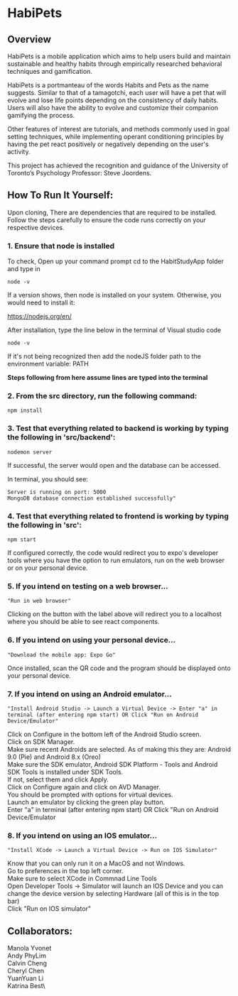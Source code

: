 # HabiPets

## Overview

HabiPets is a mobile application which aims to help users build and maintain sustainable and healthy habits through empirically researched behavioral techniques and gamification.

HabiPets is a portmanteau of the words Habits and Pets as the name suggests. Similar to that of a tamagotchi, each user will have a pet that will evolve and lose life points depending on the consistency of daily habits. Users will also have the ability to evolve and customize their companion gamifying the process.

Other features of interest are tutorials, and methods commonly used in goal setting techniques, while implementing operant conditioning principles by having the pet react positively or negatively depending on the user's activity.

This project has achieved the recognition and guidance of the University of Toronto’s Psychology Professor: Steve Joordens.

## How To Run It Yourself:

Upon cloning,
There are dependencies that are required to be installed.
Follow the steps carefully to ensure the code runs correctly on your respective devices.

### 1. Ensure that node is installed

To check,
Open up your command prompt
cd to the HabitStudyApp folder and type in

    node -v

If a version shows, then node is installed on your system. Otherwise, you would need to install it:

https://nodejs.org/en/

After installation, type the line below in the terminal of Visual studio code

    node -v

If it's not being recognized then add the nodeJS folder path to the environment variable: PATH

**Steps following from here assume lines are typed into the terminal**

### 2. From the src directory, run the following command:

    npm install

### 3. Test that everything related to backend is working by typing the following in 'src/backend':

    nodemon server

If successful, the server would open and the database can be accessed.

In terminal, you should see:

    Server is running on port: 5000
    MongoDB database connection established successfully"

### 4. Test that everything related to frontend is working by typing the following in 'src':

    npm start

If configured correctly, the code would redirect you to expo's developer tools where you have the option to run emulators, run on the web browser or on your personal device.

### 5. If you intend on testing on a web browser...

    "Run in web browser"

Clicking on the button with the label above will redirect you to a localhost where you should be able to see react components.

### 6. If you intend on using your personal device...

    "Download the mobile app: Expo Go"

Once installed, scan the QR code and the program should be displayed onto your personal device.

### 7. If you intend on using an Android emulator...

    "Install Android Studio -> Launch a Virtual Device -> Enter "a" in terminal (after entering npm start) OR Click "Run on Android Device/Emulator"

Click on Configure in the bottom left of the Android Studio screen.\
Click on SDK Manager.\
Make sure recent Androids are selected. As of making this they are: Android 9.0 (Pie) and Android 8.x (Oreo)\
Make sure the SDK emulator, Android SDK Platform - Tools and Android SDK Tools is installed under SDK Tools.\
If not, select them and click Apply.\
Click on Configure again and click on AVD Manager.\
You should be prompted with options for virtual devices.\
Launch an emulator by clicking the green play button.\
Enter "a" in terminal (after entering npm start) OR Click "Run on Android Device/Emulator

### 8. If you intend on using an IOS emulator...

    "Install XCode -> Launch a Virtual Device -> Run on IOS Simulator"

Know that you can only run it on a MacOS and not Windows.\
Go to preferences in the top left corner.\
Make sure to select XCode in Commnad Line Tools\
Open Developer Tools -> Simulator will launch an IOS Device and you can change the device version by selecting Hardware (all of this is in the top bar)\
Click "Run on IOS simulator"

## Collaborators:

Manola Yvonet\
Andy PhyLim\
Calvin Cheng\
Cheryl Chen\
YuanYuan Li\
Katrina Best\

